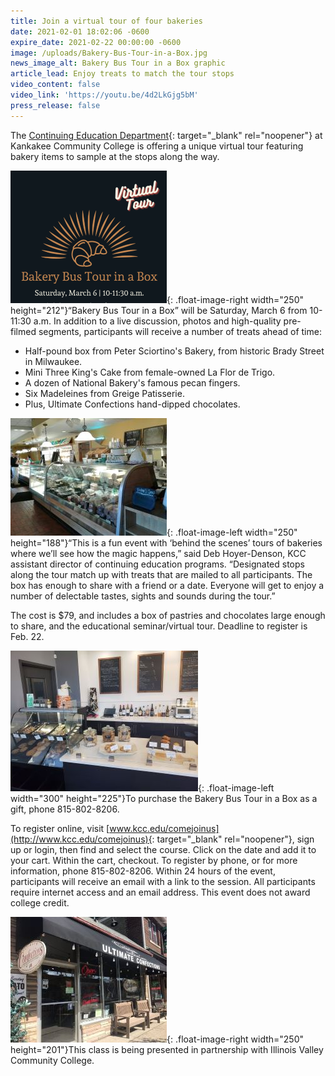 ```yaml
---
title: Join a virtual tour of four bakeries
date: 2021-02-01 18:02:06 -0600
expire_date: 2021-02-22 00:00:00 -0600
image: /uploads/Bakery-Bus-Tour-in-a-Box.jpg
news_image_alt: Bakery Bus Tour in a Box graphic
article_lead: Enjoy treats to match the tour stops
video_content: false
video_link: 'https://youtu.be/4d2LkGjg5bM'
press_release: false
---
```


The [Continuing Education Department](http://continuinged.kcc.edu){: target="_blank" rel="noopener"} at Kankakee Community College is offering a unique virtual tour featuring bakery items to sample at the stops along the way.

![](/uploads/bakery-bus-tour-article.png){: .float-image-right width="250" height="212"}“Bakery Bus Tour in a Box” will be Saturday, March 6 from 10-11:30 a.m. In addition to a live discussion, photos and high-quality pre-filmed segments, participants will receive a number of treats ahead of time:

* Half-pound box from Peter Sciortino's Bakery, from historic Brady Street in Milwaukee.
* Mini Three King's Cake from female-owned La Flor de Trigo.
* A dozen of National Bakery's famous pecan fingers.
* Six Madeleines from Greige Patisserie.
* Plus, Ultimate Confections hand-dipped chocolates.

![](/uploads/bakery-inside-article.jpg){: .float-image-left width="250" height="188"}“This is a fun event with ‘behind the scenes’ tours of bakeries where we’ll see how the magic happens,” said Deb Hoyer-Denson, KCC assistant director of continuing education programs. “Designated stops along the tour match up with treats that are mailed to all participants. The box has enough to share with a friend or a date. Everyone will get to enjoy a number of delectable tastes, sights and sounds during the tour.”

The cost is $79, and includes a box of pastries and chocolates large enough to share, and the educational seminar/virtual tour. Deadline to register is Feb. 22.

![](/uploads/greige-patisserie-inside.jpg){: .float-image-left width="300" height="225"}To purchase the Bakery Bus Tour in a Box as a gift, phone 815-802-8206.

To register online, visit [www.kcc.edu/comejoinus](http://www.kcc.edu/comejoinus){: target="_blank" rel="noopener"}, sign up or login, then find and select the course. Click on the date and add it to your cart. Within the cart, checkout. To register by phone, or for more information, phone 815-802-8206. Within 24 hours of the event, participants will receive an email with a link to the session. All participants require internet access and an email address. This event does not award college credit.

![](/uploads/ultimate-confections-article.jpg){: .float-image-right width="250" height="201"}This class is being presented in partnership with Illinois Valley Community College.
